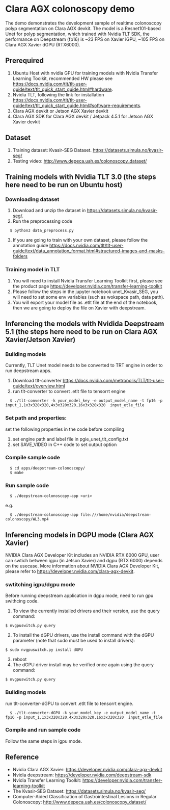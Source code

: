 # Clara AGX colonoscopy demo
The demo demonstrates the development sample of realtime colonoscopy polyp segmentation on Clara AGX devkit. The model is a Resnet101-based Unet for polyp segmentation, which trained with Nvidia TLT SDK, the performance on Deepstream (fp16) is ~23 FPS on Xavier iGPU, ~105 FPS on Clara AGX Xavier dGPU (RTX6000).
## Prerequired
1. Ubuntu Host with nvidia GPU for training models with Nvidia Transfer Learning Toolkit, recommended HW please see https://docs.nvidia.com/tlt/tlt-user-guide/text/tlt_quick_start_guide.html#hardware.
2. Nvidia TLT, following the link for installation https://docs.nvidia.com/tlt/tlt-user-guide/text/tlt_quick_start_guide.html#software-requirements.
3. Clara AGX devkit or Jetson AGX Xavier devkit
4. Clara AGX SDK for Clara AGX devkit / Jetpack 4.5.1 for Jetson AGX Xavier devkit
## Dataset
1. Training dataset: Kvasir-SEG Dataset. https://datasets.simula.no/kvasir-seg/
2. Testing video: http://www.depeca.uah.es/colonoscopy_dataset/
## Training models with Nvidia TLT 3.0 (the steps here need to be run on Ubuntu host)
### Downloading dataset
1. Download and unzip the dataset in https://datasets.simula.no/kvasir-seg/.
2. Run the preprocessing code
```
  $ python3 data_preprocess.py
```
3. If you are going to train with your own dataset, please follow the annotation guide https://docs.nvidia.com/tlt/tlt-user-guide/text/data_annotation_format.html#structured-images-and-masks-folders
### Training model in TLT
1. You will need to install Nvidia Transfer Learning Toolkit first, please see the product page https://developer.nvidia.com/transfer-learning-toolkit
2. Please follow the steps in the jupyter notebook unet_Kvasir_SEG, you will need to set some env variables (such as wokspace path, data path).
3. You will export your model file as .etlt file at the end of the notebook, then we are going to deploy the file on Xavier with deepstream. 

## Inferencing the models with Nvidida Deepstream 5.1 (the steps here need to be run on Clara AGX Xavier/Jetson Xavier)
### Building models
Currently, TLT Unet model needs to be converted to TRT engine in order to run deepstream apps.
1. Download tlt-converter https://docs.nvidia.com/metropolis/TLT/tlt-user-guide/text/overview.html
2. run tlt-converter to convert .etlt file to tensorrt engine
```
  $ ./tlt-converter -k your_model_key -e output_model_name -t fp16 -p input_1,1x3x320x320,4x3x320x320,16x3x320x320  input_etle_file
```
### Set path and properties:
set the following properties in the code before compiling
1. set engine path and label file in pgie_unet_tlt_config.txt
2. set SAVE_VIDEO in C++ code to set output option
### Compile sample code
```
  $ cd apps/deepstream-colonoscopy/
  $ make
```
### Run sample code
```
  $ ./deepstream-colonoscopy-app <uri>
```
e.g.
```
  $ ./deepstream-colonoscopy-app file:///home/nvidia/deepstream-colonoscopy/WL3.mp4
```
## Inferencing models in DGPU mode (Clara AGX Xavier)

NVIDIA Clara AGX Developer Kit includes an NVIDIA RTX 6000 GPU, user can swtich between igpu (in Jetson Xavier) and dgpu (RTX 6000) depends on the usecase.
More information about NVIDIA Clara AGX Developer Kit, please refer to https://developer.nvidia.com/clara-agx-devkit.
### swtitching igpu/dgpu mode
Before running deepstream application in dgpu mode, need to run gpu swithcing code.
1. To view the currently installed drivers and their version, use the query command:
```
$ nvgpuswitch.py query
```
2. To install the dGPU drivers, use the install command with the dGPU parameter (note that sudo must be used to install drivers):
```
$ sudo nvgpuswitch.py install dGPU
```
3. reboot
4. The dGPU driver install may be verified once again using the query command:
```
$ nvgpuswitch.py query
```
### Building models
run tlt-converter-dGPU to convert .etlt file to tensorrt engine.
```
  $ ./tlt-converter-dGPU -k your_model_key -e output_model_name -t fp16 -p input_1,1x3x320x320,4x3x320x320,16x3x320x320  input_etle_file
```
### Compile and run sample code
Follow the same steps in igpu mode.
## Reference
* Nvidia Clara AGX Xavier: https://developer.nvidia.com/clara-agx-devkit
* Nvidia deepstream: https://developer.nvidia.com/deepstream-sdk
* Nvidia Transfer Learning Toolkit: https://developer.nvidia.com/transfer-learning-toolkit
* The Kvasir-SEG Dataset: https://datasets.simula.no/kvasir-seg/
* Computer-Aided Classification of Gastrointestinal Lesions in Regular Colonoscopy: http://www.depeca.uah.es/colonoscopy_dataset/
